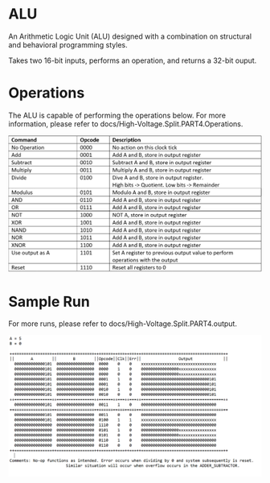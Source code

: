 # ALU
An Arithmetic Logic Unit (ALU) designed with a combination on structural and behavioral programming styles.

Takes two 16-bit inputs, performs an operation, and returns a 32-bit ouput.

# Operations
The ALU is capable of performing the operations below. For more information, please refer to docs/High-Voltage.Split.PART4.Operations.

![](images/operations.PNG)


# Sample Run
For more runs, please refer to docs/High-Voltage.Split.PART4.output.

![](images/sample_run.PNG)
